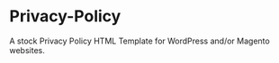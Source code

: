 Privacy-Policy
==============

A stock Privacy Policy HTML Template for WordPress and/or Magento websites.
